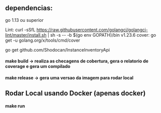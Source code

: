 ## dependencias:

go 1.13 ou superior

Lint:
curl -sSfL https://raw.githubusercontent.com/golangci/golangci-lint/master/install.sh | sh -s -- -b $(go env GOPATH)/bin v1.23.6
cover:
go get -u golang.org/x/tools/cmd/cover

go get github.com/Shodocan/InstanceInventoryApi

#### make build -> realiza as checagens de cobertura, gera o relatorio de coverage e gera um compilado

#### make release -> gera uma versao da imagem para rodar local

## Rodar Local usando Docker (apenas docker)

#### make run
